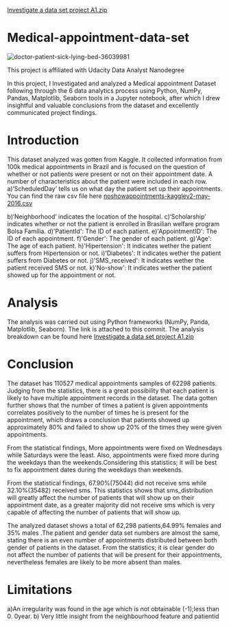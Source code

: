 [Investigate a data set project A1.zip](https://github.com/Sharzzdevise/Medical-appointment-data-set/files/8952257/Investigate.a.data.set.project.A1.zip)
# Medical-appointment-data-set
![doctor-patient-sick-lying-bed-36039981](https://user-images.githubusercontent.com/102169299/187760900-21b28c73-6938-4dc3-be4c-9881d6b0d4b4.jpg)

This project is affiliated with Udacity Data Analyst Nanodegree 

In this project, I  Investigated and analyzed a Medical appointment Dataset following through the 6 data analytics process using Python, NumPy, Pandas, Matplotlib, Seaborn tools in a Jupyter notebook, after which I drew insightful and valuable conclusions from the dataset and excellently communicated project findings.

# Introduction
This dataset analyzed was gotten from Kaggle. It collected information from 100k medical appointments in Brazil and is focused on the question of whether or not patients were present or not on their appointment date. A number of characteristics about the patient were included in each row. 
a)‘ScheduledDay’ tells us on what day the patient set up their appointments. You can find the raw csv file here [noshowappointments-kagglev2-may-2016.csv](https://github.com/Sharzzdevise/Medical-appointment-data-set/files/9418278/noshowappointments-kagglev2-may-2016.csv)

b)‘Neighborhood’ indicates the location of the hospital. 
c)‘Scholarship’ indicates whether or not the patient is enrolled in Brasilian welfare program Bolsa Família. 
d)'PatientId': The ID of each patient. 
e)'AppointmentID': The ID of each appointment. 
f)'Gender': The gender of each patient.
g)'Age': The age of each patient.
h)'Hipertension': It indicates wether the patient suffers from Hipertension or not. 
i)'Diabetes': It indicates wether the patient suffers from Diabetes or not. 
j)'SMS_received': It indicates wether the patient received SMS or not. 
k)'No-show': It indicates wether the patient showed up for the appointment or not.

# Analysis
The analysis was carried out using Python frameworks (NumPy, Panda, Matplotlib, Seaborn). The link is attached to this commit. The analysis breakdown can be found here [Investigate a data set project A1.zip](https://github.com/Sharzzdevise/Medical-appointment-data-set/files/9418285/Investigate.a.data.set.project.A1.zip)


# Conclusion
The dataset has 110527 medical appointments samples of 62298 patients. Judging from the statistics, there is a great possibility that each patient is likely to have multiple appointment records in the dataset. The data gotten further shows that the number of times a patient is given appointments correlates positively to the number of times he is present for the appointment, which draws a conclusion that patients showed up approximately 80% and failed to show up 20% of the times they were given appointments.

From the statistical findings, More appointments were fixed on Wednesdays while Saturdays were the least. Also, appointments were fixed more during the weekdays than the weekends.Considering this statistics; it will be best to fix appointment dates during the weekdays than weekends.

From the statistical findings, 67.90%(75044) did not receive sms while 32.10%(35482) received sms. This statistics shows that sms_distribution will greatly affect the number of patients that will show up on their appointment date, as a greater majority did not receive sms which is very capable of affecting the number of patients that will show up.

The analyzed dataset shows a total of 62,298 patients,64.99% females and 35% males .The patient and gender data set numbers are almost the same, stating there is an even number of appointments distributed between both gender of patients in the dataset. From the statistics; it is clear gender do not affect the number of patients that will be present for their appointments, nevertheless females are likely to be more absent than males.

# Limitations
a)An irregularity was found in the age which is not obtainable (-1);less than 0. 0year. 
b) Very little insight from the neighbourhood feature and patientid

